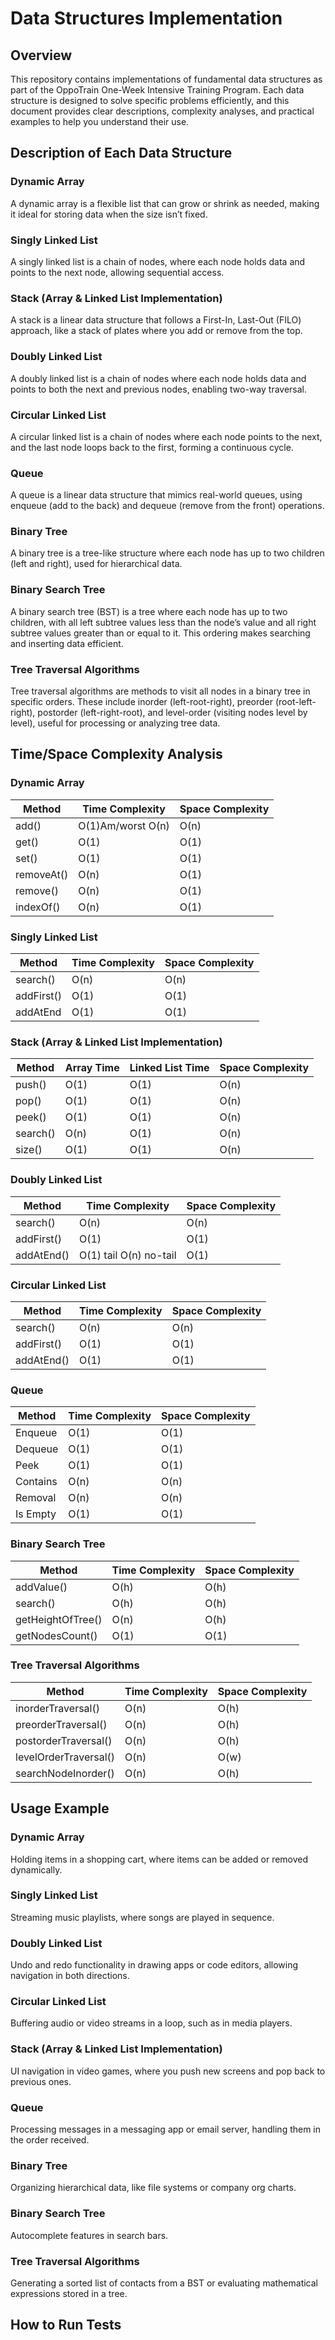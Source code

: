 # Data Structures Implementation

## Overview
This repository contains implementations of fundamental data structures as part of the OppoTrain One-Week Intensive Training Program. Each data structure is designed to solve specific problems efficiently, and this document provides clear descriptions, complexity analyses, and practical examples to help you understand their use.

## Description of Each Data Structure

### Dynamic Array
A dynamic array is a flexible list that can grow or shrink as needed, making it ideal for storing data when the size isn’t fixed.

### Singly Linked List
A singly linked list is a chain of nodes, where each node holds data and points to the next node, allowing sequential access.

### Stack (Array & Linked List Implementation)
A stack is a linear data structure that follows a First-In, Last-Out (FILO) approach, like a stack of plates where you add or remove from the top.

### Doubly Linked List
A doubly linked list is a chain of nodes where each node holds data and points to both the next and previous nodes, enabling two-way traversal.

### Circular Linked List
A circular linked list is a chain of nodes where each node points to the next, and the last node loops back to the first, forming a continuous cycle.

### Queue
A queue is a linear data structure that mimics real-world queues, using enqueue (add to the back) and dequeue (remove from the front) operations.

### Binary Tree
A binary tree is a tree-like structure where each node has up to two children (left and right), used for hierarchical data.

### Binary Search Tree
A binary search tree (BST) is a tree where each node has up to two children, with all left subtree values less than the node’s value and all right subtree values greater than or equal to it. This ordering makes searching and inserting data efficient.

### Tree Traversal Algorithms
Tree traversal algorithms are methods to visit all nodes in a binary tree in specific orders. These include inorder (left-root-right), preorder (root-left-right), postorder (left-right-root), and level-order (visiting nodes level by level), useful for processing or analyzing tree data.

## Time/Space Complexity Analysis

### Dynamic Array
| Method       | Time Complexity    | Space Complexity |
|--------------|--------------------|------------------|
| add()        | O(1)Am/worst O(n)  | O(n)             |
| get()        | O(1)               | O(1)             |
| set()        | O(1)               | O(1)             |
| removeAt()   | O(n)               | O(1)             |
| remove()     | O(n)               | O(1)             |
| indexOf()    | O(n)               | O(1)             |

### Singly Linked List
| Method     | Time Complexity  | Space Complexity |
|------------|------------------|------------------|
| search()   | O(n)             | O(n)             |
| addFirst() | O(1)             | O(1)             |
| addAtEnd   | O(1)             | O(1)             |

### Stack (Array & Linked List Implementation)
| Method    | Array Time    | Linked List Time   | Space Complexity   |
|-----------|---------------|--------------------|--------------------|
| push()    | O(1)          | O(1)               | O(n)               |
| pop()     | O(1)          | O(1)               | O(n)               |
| peek()    | O(1)          | O(1)               | O(n)               |
| search()  | O(n)          | O(1)               | O(n)               |
| size()    | O(1)          | O(1)               | O(n)               |

### Doubly Linked List
| Method      | Time Complexity        | Space Complexity |
|-------------|------------------------|------------------|
| search()    | O(n)                   | O(n)             |
| addFirst()  | O(1)                   | O(1)             |
| addAtEnd()  | O(1) tail O(n) no-tail | O(1)             |

### Circular Linked List
| Method     | Time Complexity | Space Complexity |
|------------|-----------------|------------------|
| search()   | O(n)            | O(n)             |
| addFirst() | O(1)            | O(1)             |
| addAtEnd() | O(1)            | O(1)             |

### Queue
| Method   | Time Complexity | Space Complexity |
|----------|-----------------|------------------|
| Enqueue  | O(1)            | O(1)             |
| Dequeue  | O(1)            | O(1)             |
| Peek     | O(1)            | O(1)             |
| Contains | O(n)            | O(n)             |
| Removal  | O(n)            | O(n)             |
| Is Empty | O(1)            | O(1)             |

### Binary Search Tree
| Method             | Time Complexity | Space Complexity |
|--------------------|-----------------|------------------|
| addValue()         | O(h)            | O(h)             |
| search()           | O(h)            | O(h)             |
| getHeightOfTree()  | O(n)            | O(h)             |
| getNodesCount()    | O(1)            | O(1)             |


### Tree Traversal Algorithms
| Method                | Time Complexity  | Space Complexity |
|-----------------------|------------------|------------------|
| inorderTraversal()    | O(n)             | O(h)             |
| preorderTraversal()   | O(n)             | O(h)             |
| postorderTraversal()  | O(n)             | O(h)             |
| levelOrderTraversal() | O(n)             | O(w)             |
| searchNodeInorder()   | O(n)             | O(h)             |


## Usage Example

### Dynamic Array
Holding items in a shopping cart, where items can be added or removed dynamically.

### Singly Linked List
Streaming music playlists, where songs are played in sequence.

### Doubly Linked List
Undo and redo functionality in drawing apps or code editors, allowing navigation in both directions.

### Circular Linked List
Buffering audio or video streams in a loop, such as in media players.

### Stack (Array & Linked List Implementation)
UI navigation in video games, where you push new screens and pop back to previous ones.

### Queue
Processing messages in a messaging app or email server, handling them in the order received.

### Binary Tree
Organizing hierarchical data, like file systems or company org charts.

### Binary Search Tree
Autocomplete features in search bars.

### Tree Traversal Algorithms
Generating a sorted list of contacts from a BST or evaluating mathematical expressions stored in a tree.

## How to Run Tests